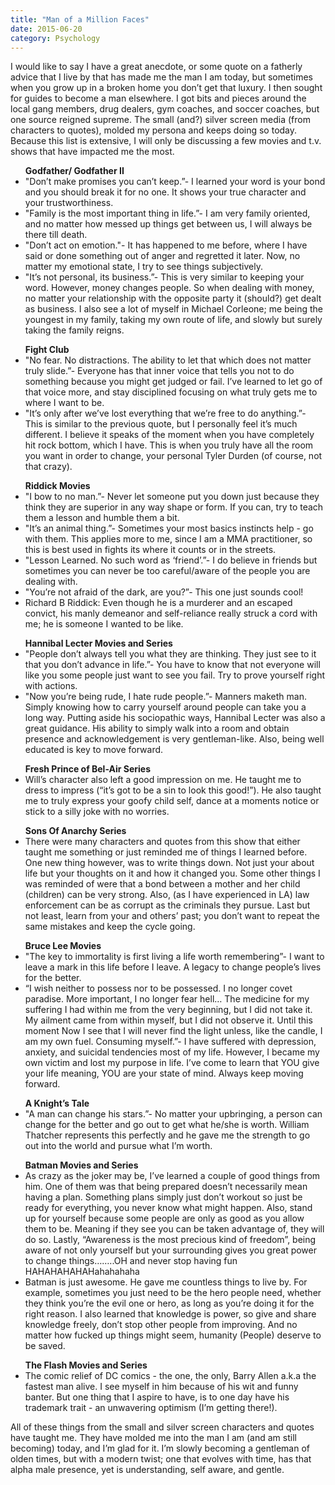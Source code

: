 ```yaml
---
title: "Man of a Million Faces"
date: 2015-06-20
category: Psychology
---
```

I would like to say I have a great anecdote, or some quote on a fatherly advice that I live by that has made me the man I am today, but sometimes when you grow up in a broken home you don’t get that luxury. I then sought for guides to become a man elsewhere. I got bits and pieces around the local gang members, drug dealers, gym coaches, and soccer coaches, but one source reigned supreme. The small (and?) silver screen media (from characters to quotes), molded my persona and keeps doing so today. Because this list is extensive, I will only be discussing a few movies and t.v. shows that have impacted me the most.

<ul>
	<strong>Godfather/ Godfather II</strong>
	<li>"Don’t make promises you can’t keep.”- I learned your word is your bond and you should break it for no one. It shows your true character and your trustworthiness. </li>
	<li>"Family is the most important thing in life.”- I am very family oriented, and no matter how messed up things get between us, I will always be there till death.</li>
	<li>"Don’t act on emotion."- It has happened to me before, where I have said or done something out of anger and regretted it later. Now, no matter my emotional state, I try to see things subjectively. </li>
	<li>"It’s not personal, its business.”- This is very similar to keeping your word. However, money changes people. So when dealing with money, no matter your relationship with the opposite party it (should?) get dealt as business. I also see a lot of myself in Michael Corleone; me being the youngest in my family, taking my own route of life, and slowly but surely taking the family reigns. </li>
</ul>

<ul>
	<strong>Fight Club</strong>
	<li>"No fear. No distractions. The ability to let that which does not matter truly slide.”- Everyone has that inner voice that tells you not to do something because you might get judged or fail. I’ve learned to let go of that voice more, and stay disciplined focusing on what truly gets me to where I want to be. </li>
	<li>"It’s only after we’ve lost everything that we’re free to do anything.”- This is similar to the previous quote, but I personally feel it’s much different. I believe it speaks of the moment when you have completely hit rock bottom, which I have. This is when you truly have all the room you want in order to change, your personal Tyler Durden (of course, not that crazy). </li>
</ul>

<ul>
	<strong>Riddick Movies</strong>
	<li> "I bow to no man.”- Never let someone put you down just because they think they are superior in any way shape or form. If you can, try to teach them a lesson and humble them a bit. </li>
	<li>"It’s an animal thing.”- Sometimes your most basics instincts help - go with them. This applies more to me, since I am a MMA practitioner, so this is best used in fights its where it counts or in the streets.</li>
	<li>"Lesson Learned. No such word as ‘friend’.”- I do believe in friends but sometimes you can never be too careful/aware of the people you are dealing with. </li>
	<li>"You’re not afraid of the dark, are you?”- This one just sounds cool! </li>
	<li>Richard B Riddick: Even though he is a murderer and an escaped convict, his manly demeanor and self-reliance really struck a cord with me; he is someone I wanted to be like. </li>
</ul>

<ul>
	<strong>Hannibal Lecter Movies and Series</strong>
	<li>"People don’t always tell you what they are thinking. They just see to it that you don’t advance in life.”- You have to know that not everyone will like you some people just want to see you fail. Try to prove yourself right with actions. </li>
	<li>"Now you’re being rude, I hate rude people.”- Manners maketh man. Simply knowing how to carry yourself around people can take you a long way. Putting aside his sociopathic ways, Hannibal Lecter was also a great guidance. His ability to simply walk into a room and obtain presence and acknowledgement is very gentleman-like. Also, being well educated is key to move forward.</li>
</ul>

<ul>
	<strong>Fresh Prince of Bel-Air Series</strong>
	<li>Will’s character also left a good impression on me. He taught me to dress to impress (“it’s got to be a sin to look this good!”). He also taught me to truly express your goofy child self, dance at a moments notice or stick to a silly joke with no worries. </li>
</ul>

<ul>
	<strong>Sons Of Anarchy Series</strong>
	<li>There were many characters and quotes from this show that either taught me something or just reminded me of things I learned before. One new thing however, was to write things down. Not just your about life but your thoughts on it and how it changed you. Some other things I was reminded of were that a bond between a mother and her child (children) can be very strong. Also, (as I have experienced in LA) law enforcement can be as corrupt as the criminals they pursue. Last but not least, learn from your and others’ past; you don’t want to repeat the same mistakes and keep the cycle going. </li>
</ul>

<ul>
	<strong>Bruce Lee Movies</strong>
	<li>"The key to immortality is first living a life worth remembering”- I want to leave a mark in this life before I leave. A legacy to change people’s lives for the better.</li>
	<li> “I wish neither to possess nor to be possessed.
	I no longer covet paradise.
	More important, I no longer fear hell…
	The medicine for my suffering I had within me from the very beginning, but I did not take it.
	My ailment came from within myself, but I did not observe it.
	Until this moment
	Now I see that I will never find the light unless, like the candle, I am my own fuel.
	Consuming myself.”- I have suffered with depression, anxiety, and suicidal tendencies most of my life. However, I became my own victim and lost my purpose in life. I’ve come to learn that YOU give your life meaning, YOU are your state of mind. Always keep moving forward.</li>
</ul>

<ul>
	<strong>A Knight’s Tale</strong>
	<li>"A man can change his stars.”- No matter your upbringing, a person can change for the better and go out to get what he/she is worth. William Thatcher represents this perfectly and he gave me the strength to go out into the world and pursue what I’m worth. </li>
</ul>

<ul>
	<strong>Batman Movies and Series</strong>
	<li>As crazy as the joker may be, I’ve learned a couple of good things from him. One of them was that being prepared doesn’t necessarily mean having a plan. Something plans simply just don’t workout so just be ready for everything, you never know what might happen. Also, stand up for yourself because some people are only as good as you allow them to be. Meaning if they see you can be taken advantage of, they will do so. Lastly, “Awareness is the most precious kind of freedom”, being aware of not only yourself but your surrounding gives you great power to change things……..OH and never stop having fun HAHAHAHAHAHahahahaha</li>
	<li>Batman is just awesome. He gave me countless things to live by. For example, sometimes you just need to be the hero people need, whether they think you’re the evil one or hero, as long as you’re doing it for the right reason. I also learned that knowledge is power, so give and share knowledge freely, don’t stop other people from improving. And no matter how fucked up things might seem, humanity (People) deserve to be saved. </li>
</ul>

<ul>
	<strong>The Flash Movies and Series</strong>
	<li>The comic relief of DC comics - the one, the only, Barry Allen a.k.a the fastest man alive. I see myself in him because of his wit and funny banter. But one thing that I aspire to have, is to one day have his trademark trait - an unwavering optimism (I’m getting there!).</li>
</ul>

All of these things from the small and silver screen characters and quotes have taught me. They have molded me into the man I am (and am still becoming) today, and I’m glad for it. I’m slowly becoming a gentleman of olden times, but with a modern twist; one that evolves with time, has that alpha male presence, yet is understanding, self aware, and gentle.
